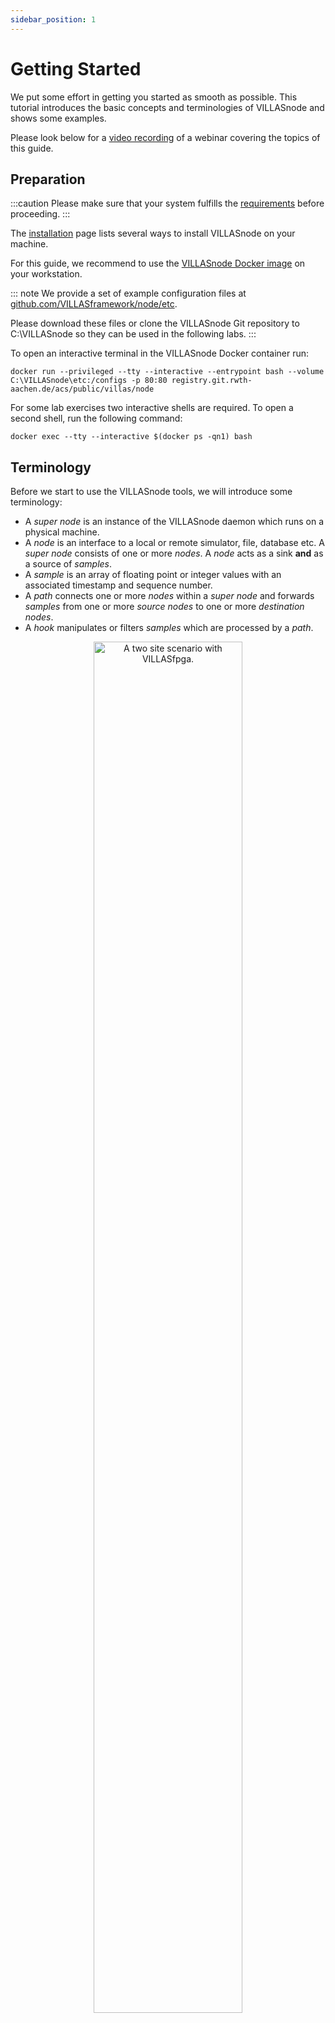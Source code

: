 ```yaml
---
sidebar_position: 1
---
```


# Getting Started

We put some effort in getting you started as smooth as possible.
This tutorial introduces the basic concepts and terminologies of VILLASnode and shows some examples.

Please look below for a [video recording](#video) of a webinar covering the topics of this guide.

## Preparation

:::caution
Please make sure that your system fulfills the [requirements](../requirements.md) before proceeding.
:::

The [installation](installation.md) page lists several ways to install VILLASnode on your machine.

For this guide, we recommend to use the [VILLASnode Docker image](../installation.md#docker) on your workstation.

::: note
We provide a set of example configuration files at [github.com/VILLASframework/node/etc](https://github.com/VILLASframework/node/tree/master/etc).

Please download these files or clone the VILLASnode Git repository to C:\VILLASnode so they can be used in the following labs.
:::

To open an interactive terminal in the VILLASnode Docker container run:

```shell
docker run --privileged --tty --interactive --entrypoint bash --volume C:\VILLASnode\etc:/configs -p 80:80 registry.git.rwth-aachen.de/acs/public/villas/node
```

For some lab exercises two interactive shells are required. To open a second shell, run the following command:

```shell
docker exec --tty --interactive $(docker ps -qn1) bash
```

## Terminology

Before we start to use the VILLASnode tools, we will introduce some terminology:

- A _super node_ is an instance of the VILLASnode daemon which runs on a physical machine.
- A _node_ is an interface to a local or remote simulator, file, database etc. A _super node_ consists of one or more _nodes_. A _node_ acts as a sink **and** as a source of _samples_.
- A _sample_ is an array of floating point or integer values with an associated timestamp and sequence number.
- A _path_ connects one or more _nodes_ within a _super node_ and forwards _samples_ from one or more _source nodes_ to one or more _destination nodes_.
- A _hook_ manipulates or filters _samples_ which are processed by a _path_.

<figure align="center">
    <img alt="A two site scenario with VILLASfpga." src="/img/VILLASnode_large.svg" width="75%" />
    <figcaption>A two site scenario with VILLASfpga.</figcaption>
</figure>

## Tools

VILLASnode is a collection of command line tools which follow the [Unix philosophy](https://en.wikipedia.org/wiki/Unix_philosophy):

1. Make each program do one thing well. To do a new job, build afresh rather than complicate old programs by adding new "features".
2. Expect the output of every program to become the input to another, as yet unknown, program. Don't clutter output with extraneous information. Avoid stringently columnar or binary input formats. Don't insist on interactive input.
3. Design and build software, even operating systems, to be tried early, ideally within weeks. Don't hesitate to throw away the clumsy parts and rebuild them.
4. Use tools in preference to unskilled help to lighten a programming task, even if you have to detour to build the tools and expect to throw some of them out after you've finished using them.

In this guide we will show the following tools:

| Tool                                          | Purpose |
| :----                                         | :---- |
| [`villas node`](../usage/villas-node.md)      | The main VILLASnode daemon. |
| [`villas signal`](../usage/villas-signal.md)  | A signal generator for testing and training purposes. |
| [`villas pipe`](../usage/villas-pipe.md)      | Send / receive _samples_ to / from _nodes_ via [standard IO streams](https://en.wikipedia.org/wiki/Standard_streams). |
| [`villas hook`](../usage/villas-hook.md)      | Filter or manipulate _samples_ provided via [standard IO streams](https://en.wikipedia.org/wiki/Standard_streams). |

A complete list of available tools and commandline options can be found on the [usage](../usage/index.md) page.

## Lab assignments {#labs}

To help you get started quickly, we have prepared a series of small demos that you can try yourself. They are designed to introduce you step by step to the concepts and features of VILLASnode.

These laboratory exercises use configuration files that are included in the example configurations directory at C:\VILLASnode\etc\labs.

- [**Lab1**](lab1.md): Signal generation
- [**Lab2**](lab2.md): A simple configuration file
- [**Lab3**](lab3.md): Sending data to node from standard input
- [**Lab4**](lab4.md): Receive data from a node and show it on standard output
- [**Lab5**](lab5.md): Send sine wave to simulator
- [**Lab6**](lab6.md): Write received sample data to a file
- [**Lab7**](lab7.md): Read samples from file and send them to node
- [**Lab8**](lab8.md): Use hook function to modify/filter the data
- [**Lab9**](lab9.md): Network emulation and statistics
- [**Lab10**](lab10.md): The daemon
- [**Lab11**](lab11.md): Multi / De-multiplexing
- [**Lab12**](lab12.md): WebSockets
- [**Lab13**](lab13.md): Measure Round-trip time between RTDS and VILLASnode
- [**Lab14**](lab14.md): File comparison
- [**Lab15**](lab15.md): Working with EtherCAT
- [**Lab16**](lab16.md): Visualize simulation data with InfluxDB and Grafana
- [**Lab17**](lab17.md): RTDS-RTDS Co-simulation

## Video

This webinar was recorded during the preparation of the RT-SuperLab demonstration.

- **Date:** 8th May 2017
- **Versions:** VILLASnode v0.3
- **Speaker:** [Steffen Vogel](mailto:post@steffenvogel.de)

:::caution
This video presents an outdated version of VILLASnode!
:::

<video controls width="100%" align="center">
    <source src="https://videos.fein-aachen.org/VILLASnode_Webinar_2017_05_08.mp4" type="video/mp4" />
</video>
